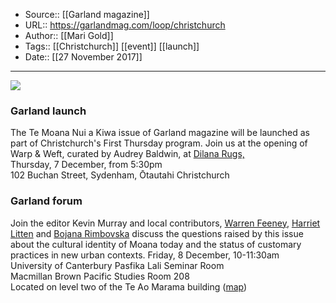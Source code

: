 ﻿
  * Source:: [[Garland magazine]]
  * URL:: https://garlandmag.com/loop/christchurch
  * Author:: [[Mari Gold]]
  * Tags:: [[Christchurch]] [[event]] [[launch]]
  * Date:: [[27 November 2017]]


* * *
[![](http://garlandmag.com/wp-content/uploads/2017/11/FT_NMHM_A3BrochureBlue_vW-1024x724.jpg)](http://garlandmag.com/wp-content/uploads/2017/11/FT_NMHM_A3BrochureBlue_vW-1024x724.jpg)
### Garland launch
The Te Moana Nui a Kiwa issue of Garland magazine will be launched as part of Christchurch's First Thursday program.
Join us at the opening of Warp & Weft, curated by Audrey Baldwin, at [Dilana Rugs,   
](http://dilana.co.nz/)Thursday, 7 December, from 5:30pm  
102 Buchan Street, Sydenham, Ōtautahi Christchurch
 
### Garland forum
Join the editor Kevin Murray and local contributors, [Warren Feeney](http://garlandmag.com/article/a-considered-and-cordial-welcome-michael-parekowhais-ten-guitars-and-the-lighthouse/), [Harriet Litten](http://garlandmag.com/article/casting-shadows-areta-wilkinson-and-mark-adams-at-the-national/) and [Bojana Rimbovska](http://garlandmag.com/article/nina-oberg-alaifea-and-stephanie-oberg/) discuss the questions raised by this issue about the cultural identity of Moana today and the status of customary practices in new urban contexts. 
Friday, 8 December, 10-11:30am  
University of Canterbury Pasfika Lali Seminar Room  
Macmillan Brown Pacific Studies Room 208  
Located on level two of the Te Ao Marama building ([map](http://www.canterbury.ac.nz/maps/home?poi=10810&z=17&c=-43.523795394281414%2C172.58676052093506))
